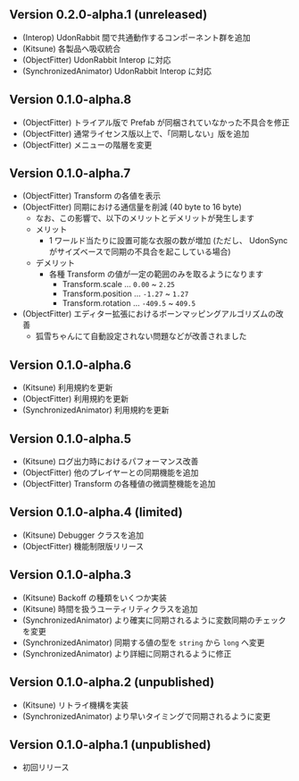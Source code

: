 ## Version 0.2.0-alpha.1 (unreleased)

-   (Interop) UdonRabbit 間で共通動作するコンポーネント群を追加
-   (Kitsune) 各製品へ吸収統合
-   (ObjectFitter) UdonRabbit Interop に対応
-   (SynchronizedAnimator) UdonRabbit Interop に対応

## Version 0.1.0-alpha.8

-   (ObjectFitter) トライアル版で Prefab が同梱されていなかった不具合を修正
-   (ObjectFitter) 通常ライセンス版以上で、「同期しない」版を追加
-   (ObjectFitter) メニューの階層を変更

## Version 0.1.0-alpha.7

-   (ObjectFitter) Transform の各値を表示
-   (ObjectFitter) 同期における通信量を削減 (40 byte to 16 byte)
    -   なお、この影響で、以下のメリットとデメリットが発生します
    -   メリット
        -   1 ワールド当たりに設置可能な衣服の数が増加 (ただし、 UdonSync がサイズベースで同期の不具合を起こしている場合)
    -   デメリット
        -   各種 Transform の値が一定の範囲のみを取るようになります
            -   Transform.scale ... `0.00` ~ `2.25`
            -   Transform.position ... `-1.27` ~ `1.27`
            -   Transform.rotation ... `-409.5` ~ `409.5`
-   (ObjectFitter) エディター拡張におけるボーンマッピングアルゴリズムの改善
    -   狐雪ちゃんにて自動設定されない問題などが改善されました

## Version 0.1.0-alpha.6

-   (Kitsune) 利用規約を更新
-   (ObjectFitter) 利用規約を更新
-   (SynchronizedAnimator) 利用規約を更新

## Version 0.1.0-alpha.5

-   (Kitsune) ログ出力時におけるパフォーマンス改善
-   (ObjectFitter) 他のプレイヤーとの同期機能を追加
-   (ObjectFitter) Transform の各種値の微調整機能を追加

## Version 0.1.0-alpha.4 (limited)

-   (Kitsune) Debugger クラスを追加
-   (ObjectFitter) 機能制限版リリース

## Version 0.1.0-alpha.3

-   (Kitsune) Backoff の種類をいくつか実装
-   (Kitsune) 時間を扱うユーティリティクラスを追加
-   (SynchronizedAnimator) より確実に同期されるように変数同期のチェックを変更
-   (SynchronizedAnimator) 同期する値の型を `string` から `long` へ変更
-   (SynchronizedAnimator) より詳細に同期されるように修正

## Version 0.1.0-alpha.2 (unpublished)

-   (Kitsune) リトライ機構を実装
-   (SynchronizedAnimator) より早いタイミングで同期されるように変更

## Version 0.1.0-alpha.1 (unpublished)

-   初回リリース
